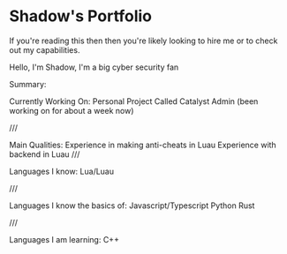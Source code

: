 # Shadow's Portfolio

If you're reading this then then you're likely looking to hire me or to check out my capabilities.

Hello, I'm Shadow, 
I'm a big cyber security fan


Summary: 

  Currently Working On:
    Personal Project Called Catalyst Admin (been working on for about a week now)
    
  ///
  
  Main Qualities:
    Experience in making anti-cheats in Luau
    Experience with backend in Luau
  ///

  Languages I know:
    Lua/Luau

  ///
  
  Languages I know the basics of:
    Javascript/Typescript
    Python
    Rust

  ///
  
  Languages I am learning:
    C++
